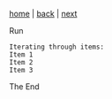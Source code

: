 [home](./page01.md)  | [back](./page04.md) | [next](./page06.md)


Run
```
Iterating through items:
Item 1
Item 2
Item 3
```

The End

